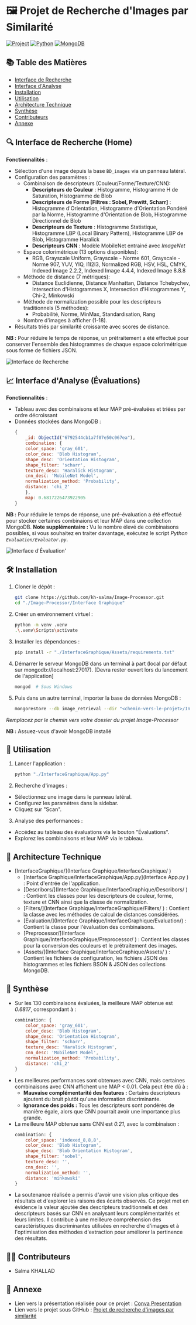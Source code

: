 # 🖼️ Projet de Recherche d'Images par Similarité

[![Project](https://img.shields.io/badge/GithubProject-1.0-red)](https://github.com/kh-salma/Image-Processor.git)
[![Python](https://img.shields.io/badge/Python-3.8%2B-blue)](https://www.python.org/)
[![MongoDB](https://img.shields.io/badge/MongoDB-5.0%2B-green)](https://www.mongodb.com/)

## 📚 Table des Matières
- [Interface de Recherche](#-interface-de-recherche)
- [Interface d'Analyse](#-interface-danalyse)
- [Installation](#-installation)
- [Utilisation](#-utilisation)
- [Architecture Technique](#-architecture-technique)
- [Synthèse](#-synthèse)
- [Contributeurs](#-contributeurs)
- [Annexe](#-annexe)

## 🔍 Interface de Recherche (Home)
**Fonctionnalités** :
- Sélection d'une image depuis la base `BD_images` via un panneau latéral.
- Configuration des paramètres :
  - Combinaison de descripteurs (Couleur/Forme/Texture/CNN):
    - **Descripteurs de Couleur** : Histogramme, Histogramme H de Saturation, Histogramme de Blob
    - **Descripteurs de Forme [Filtres : Sobel, Prewitt, Scharr]** : Histogramme d'Orientation, Histogramme d'Orientation Pondéré par la Norme, Histogramme d'Orientation de Blob, Histogramme Directionnel de Blob 
    - **Descripteurs de Texture** : Histogramme Statistique, Histogramme LBP (Local Binary Pattern), Histogramme LBP de Blob, Histogramme Haralick
    -  **Descripteurs CNN** : Modèle MobileNet entrainé avec *ImageNet*
  - Espace colorimétrique (13 options disponibles):
    - RGB, Grayscale Uniform, Grayscale - Norme 601, Grayscale - Norme 907, YUV, YIQ, I1I2I3, Normalized RGB, HSV, HSL, CMYK, Indexed Image 2.2.2, Indexed Image 4.4.4,  Indexed Image 8.8.8
  - Méthode de distance (7 métriques):
    - Distance Euclidienne, Distance Manhattan, Distance Tchebychev, Intersection d'Histogrammes X, Intersection d'Histogrammes Y, Chi-2, Minkowski
  - Méthode de normalization possible pour les descripteurs traditionnels (5 méthodes):
    - Probabilité, Norme, MinMax, Standardisation, Rang
  - Nombre d'images à afficher (1-18).
- Résultats triés par similarité croissante avec scores de distance.

**NB :** Pour réduire le temps de réponse, un prétraitement a été effectué pour conserver l'ensemble des histogrammes de chaque espace colorimétrique sous forme de fichiers JSON.

![Interface de Recherche](./Interface%20Graphique/InterfaceGraphique/Assets/Screenshoots/Interface%20de%20Recherche.png)

## 📈 Interface d'Analyse (Évaluations)
**Fonctionnalités** :
- Tableau avec des combinaisons et leur MAP pré-évaluées et triées par ordre décroissant 
- Données stockées dans MongoDB :
    ```javascript
    {
        _id: ObjectId("6792544cb1a7f07e50c067ea"),
        combination: {
        color_space: 'gray_601',
        color_desc: 'Blob Histogram',
        shape_desc: 'Orientation Histogram',
        shape_filter: 'scharr',
        texture_desc: 'Haralick Histogram',
        cnn_desc: 'MobileNet Model',
        normalization_method: 'Probability',
        distance: 'chi_2'
        },
        map: 0.6817226473922905
    }
    ```

**NB :** Pour réduire le temps de réponse, une pré-évaluation a été effectué pour stocker certaines combinaions et leur MAP dans une collection MongoDB.
**Note supplémentaire :** Vu le nombre élevé de combinaisons possibles, si vous souhaitez en traiter davantage, exécutez le script *Python `Evaluation/Evaluator.py`*.

![Interface d'Évaluation'](./Interface%20Graphique/InterfaceGraphique/Assets/Screenshoots/Interface%20d%20Evaluation.png)

## 🛠 Installation
1. Cloner le dépôt :
    ```sh
    git clone https://github.com/kh-salma/Image-Processor.git
    cd "./Image-Processor/Interface Graphique"
    ```
2. Créer un environnement virtuel :
    ```sh
    python -m venv .venv
    .\.venv\Scripts\activate
    ```
3. Installer les dépendances :
    ```sh
    pip install -r "./InterfaceGraphique/Assets/requirements.txt"
    ```
4. Démarrer le serveur MongoDB dans un terminal à part (local par défaut sur mongodb://localhost:27017). [Devra rester ouvert lors du lancement de l'application]
    ```sh
    mongod  # Sous Windows
    ```
5. Puis dans un autre terminal, importer la base de données MongoDB :
    ```sh
    mongorestore --db image_retrieval --dir "<chemin-vers-le-projet>/Interface Graphique/InterfaceGraphique/Assets/Json Files/mongodb_dump/image_retrieval"
    ```
*Remplacez <chemin-vers-le-projet> par le chemin vers votre dossier du projet Image-Processor*

**NB :** Assuez-vous d'avoir MongoDB installé

## 🚀 Utilisation
1. Lancer l'application :
    ```sh
    python "./InterfaceGraphique/App.py"  
    ```
2. Recherche d'images :
  - Sélectionnez une image dans le panneau latéral.
  - Configurez les paramètres dans la sidebar.
  - Cliquez sur "Scan".
3. Analyse des performances :
  - Accédez au tableau des évaluations via le bouton "Évaluations".
  - Explorez les combinaisons et leur MAP via le tableau.

## 🧠 Architecture Technique
- [InterfaceGraphique/](Interface Graphique/InterfaceGraphique/ )
    - [Interface Graphique/InterfaceGraphique/App.py](Interface App.py ) : Point d'entrée de l'application.
    - [Describors/](Interface Graphique/InterfaceGraphique/Describors/ ) : Contient les classes pour les descripteurs de couleur, forme, texture et CNN ainsi que la classe de normalization.
    - [Filters/](Interface Graphique/InterfaceGraphique/Filters/ ) : Contient la classe avec les méthodes de calcul de distances considérées.
    - [Evaluation/](Interface Graphique/InterfaceGraphique/Evaluation/) : Contient la classe pour l'évaluation des combinaisons.
    - [Preprocessor/](Interface Graphique/InterfaceGraphique/Preprocessor/ ) : Contient les classes pour la conversion des couleurs et le prétraitement des images.
    - [Assets/](Interface Graphique/InterfaceGraphique/Assets/ ) : Contient les fichiers de configuration, les fichiers JSON des histogrammes et les fichiers BSON & JSON des collections MongoDB.

## 🧠 Synthèse
- Sur les 130 combinaisons évaluées, la meilleure MAP obtenue est *0.6817*, correspondant à :
    ```javascript
    combination: {
        color_space: 'gray_601',
        color_desc: 'Blob Histogram',
        shape_desc: 'Orientation Histogram',
        shape_filter: 'scharr',
        texture_desc: 'Haralick Histogram',
        cnn_desc: 'MobileNet Model',
        normalization_method: 'Probability',
        distance: 'chi_2'
    }
    ```
- Les meilleures performances sont obtenues avec CNN, mais certaines combinaisons avec CNN affichent une MAP < 0.01. Cela peut être dû à :
    - **Mauvaise complémentarité des features :** Certains descripteurs ajoutent du bruit plutôt qu'une information discriminante.
    - **Ignorance des poids :** Tous les descripteurs sont pondérés de manière égale, alors que CNN pourrait avoir une importance plus grande.
- La meilleure MAP obtenue sans CNN est *0.21*, avec la combinaison :
    ```javascript
    combination: {
        color_space: 'indexed_8,8,8',
        color_desc: 'Blob Histogram',
        shape_desc: 'Blob Orientation Histogram',
        shape_filter: 'sobel',
        texture_desc: '',
        cnn_desc: '',
        normalization_method: '',
        distance: 'minkowski'
    }
    ```
- La soutenance réalisée a permis d'avoir une vision plus critique des résultats et d'explorer les raisons des écarts observés. Ce projet met en évidence la valeur ajoutée des descripteurs traditionnels et des descripteurs basés sur CNN en analysant leurs complémentarités et leurs limites. Il contribue à une meilleure compréhension des caractéristiques discriminantes utilisées en recherche d'images et à l'optimisation des méthodes d'extraction pour améliorer la pertinence des résultats.

## 👩‍💻 Contributeurs
- Salma KHALLAD 

## 📝 Annexe
- Lien vers la présentation réalisée pour ce projet : [Conva Presentation](https://www.canva.com/design/DAGdAoh1yog/GNS-RNluPjwyLH0-yL_kyw/edit?utm_content=DAGdAoh1yog&utm_campaign=designshare&utm_medium=link2&utm_source=sharebutton)
- Lien vers le projet sous GitHub : [Projet de recherche d'images par similarité](https://github.com/kh-salma/Image-Processor.git) 